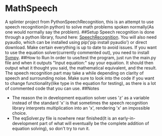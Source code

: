 # MathSpeech
A splinter project from PythonSpeechRecognition, this is an attempt to use speech recognition(in python) to solve math problems spoken normally(As one would normally say the problem).
##Setup
Speech recognition is done through a python library, found here: [SpeechRecognition](https://pypi.python.org/pypi/SpeechRecognition/). You will also need pyaudio, which can be installed using pip('pip install pyaudio') or direct download. Make certain everything is up to date to avoid issues. If you want to use the equation solver(currently commented out), you need to install [Sympy](http://www.sympy.org/en/index.html).
##How to Run
In order to use/test the program, just run the main.py file and when it outputs "Input equation:" say your equation. It should then output what it thought you said, the mathematical equivalent, and the result. The speech recognition part may take a while depending on clarity of speech and surrounding noise. Make sure to look into the code if you want to change functionality(like type in the equation for testing), as there is a lot of commented code that you can use. 
##Notes
* The reason the in development equation solver uses 'z' as a variable instead of the standard 'x' is that sometimes the speech recognition library interprets multiplication into an 'x', rendering 'x' an impossible choice. 
* The eqSolver.py file is nowhere near finished(It is an early-in-development part of what will eventually be the complete addition of equation solving), so don't try to run it.